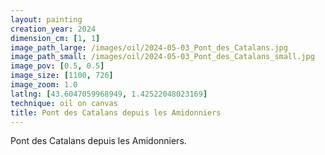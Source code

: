 ```yaml
---
layout: painting
creation_year: 2024
dimension_cm: [1, 1]
image_path_large: /images/oil/2024-05-03_Pont_des_Catalans.jpg
image_path_small: /images/oil/2024-05-03_Pont_des_Catalans_small.jpg
image_pov: [0.5, 0.5]
image_size: [1100, 726]
image_zoom: 1.0
latlng: [43.6047059968949, 1.42522048023169]
technique: oil on canvas
title: Pont des Catalans depuis les Amidonniers
---
```


Pont des Catalans depuis les Amidonniers.
